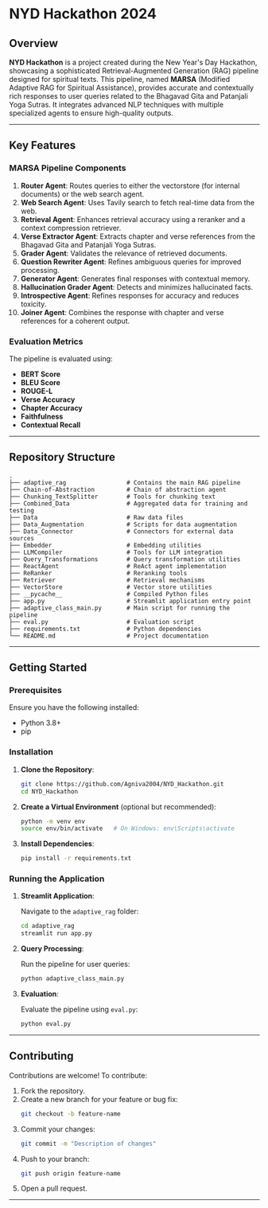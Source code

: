 # NYD Hackathon 2024

## Overview

**NYD Hackathon** is a project created during the New Year's Day Hackathon, showcasing a sophisticated Retrieval-Augmented Generation (RAG) pipeline designed for spiritual texts. This pipeline, named **MARSA** (Modified Adaptive RAG for Spiritual Assistance), provides accurate and contextually rich responses to user queries related to the Bhagavad Gita and Patanjali Yoga Sutras. It integrates advanced NLP techniques with multiple specialized agents to ensure high-quality outputs.

---

## Key Features

### MARSA Pipeline Components

1. **Router Agent**: Routes queries to either the vectorstore (for internal documents) or the web search agent.
2. **Web Search Agent**: Uses Tavily search to fetch real-time data from the web.
3. **Retrieval Agent**: Enhances retrieval accuracy using a reranker and a context compression retriever.
4. **Verse Extractor Agent**: Extracts chapter and verse references from the Bhagavad Gita and Patanjali Yoga Sutras.
5. **Grader Agent**: Validates the relevance of retrieved documents.
6. **Question Rewriter Agent**: Refines ambiguous queries for improved processing.
7. **Generator Agent**: Generates final responses with contextual memory.
8. **Hallucination Grader Agent**: Detects and minimizes hallucinated facts.
9. **Introspective Agent**: Refines responses for accuracy and reduces toxicity.
10. **Joiner Agent**: Combines the response with chapter and verse references for a coherent output.

### Evaluation Metrics
The pipeline is evaluated using:
- **BERT Score**
- **BLEU Score**
- **ROUGE-L**
- **Verse Accuracy**
- **Chapter Accuracy**
- **Faithfulness**
- **Contextual Recall**

---

## Repository Structure

```
.
├── adaptive_rag                 # Contains the main RAG pipeline
├── Chain-of-Abstraction         # Chain of abstraction agent
├── Chunking_TextSplitter        # Tools for chunking text
├── Combined_Data                # Aggregated data for training and testing
├── Data                         # Raw data files
├── Data_Augmentation            # Scripts for data augmentation
├── Data_Connector               # Connectors for external data sources
├── Embedder                     # Embedding utilities
├── LLMCompiler                  # Tools for LLM integration
├── Query_Transformations        # Query transformation utilities
├── ReactAgent                   # ReAct agent implementation
├── ReRanker                     # Reranking tools
├── Retriever                    # Retrieval mechanisms
├── VectorStore                  # Vector store utilities
├── __pycache__                  # Compiled Python files
├── app.py                       # Streamlit application entry point
├── adaptive_class_main.py       # Main script for running the pipeline
├── eval.py                      # Evaluation script
├── requirements.txt             # Python dependencies
└── README.md                    # Project documentation
```

---

## Getting Started

### Prerequisites
Ensure you have the following installed:
- Python 3.8+
- pip

### Installation

1. **Clone the Repository**:

   ```bash
   git clone https://github.com/Agniva2004/NYD_Hackathon.git
   cd NYD_Hackathon
   ```

2. **Create a Virtual Environment** (optional but recommended):

   ```bash
   python -m venv env
   source env/bin/activate   # On Windows: env\Scripts\activate
   ```

3. **Install Dependencies**:

   ```bash
   pip install -r requirements.txt
   ```

### Running the Application

1. **Streamlit Application**:

   Navigate to the `adaptive_rag` folder:

   ```bash
   cd adaptive_rag
   streamlit run app.py
   ```

2. **Query Processing**:

   Run the pipeline for user queries:

   ```bash
   python adaptive_class_main.py
   ```

3. **Evaluation**:

   Evaluate the pipeline using `eval.py`:

   ```bash
   python eval.py
   ```

---

## Contributing

Contributions are welcome! To contribute:

1. Fork the repository.
2. Create a new branch for your feature or bug fix:
   ```bash
   git checkout -b feature-name
   ```
3. Commit your changes:
   ```bash
   git commit -m "Description of changes"
   ```
4. Push to your branch:
   ```bash
   git push origin feature-name
   ```
5. Open a pull request.

---


